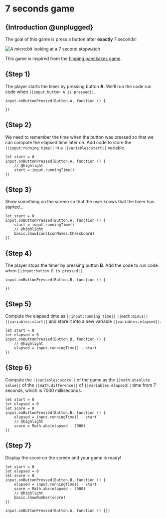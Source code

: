 # 7 seconds game

## {Introduction @unplugged}

The goal of this game is press a button after **exactly** 7 seconds!

![A micro:bit looking at a 7 second stopwatch](/static/mb/projects/7-seconds.png)

This game is inspired from the [flipping panckakes game](https://www.elecfreaks.com/blog/post/flipping-pancakes-microbit-game.html).

## {Step 1}

The player starts the timer by pressing button **A**. We'll run the code run code when ``||input:button A is pressed||``.

```blocks
input.onButtonPressed(Button.A, function () {
	
})
```

## {Step 2}

We need to remember the time when the button was pressed so that we can compute the elapsed time later on.
Add code to store the ``||input:running time||`` in a ``||variables:start||`` variable.

```blocks
let start = 0
input.onButtonPressed(Button.A, function () {
    // @highlight
    start = input.runningTime()
})
```

## {Step 3}

Show something on the screen so that the user knows that the timer has started...

```blocks
let start = 0
input.onButtonPressed(Button.A, function () {
    start = input.runningTime()
    // @highlight
    basic.showIcon(IconNames.Chessboard)
})
```

## {Step 4}

The player stops the timer by pressing button **B**. Add the code to run code when ``||input:button B is pressed||``.

```blocks
input.onButtonPressed(Button.B, function () {
	
})
```

## {Step 5}

Compute the elapsed time as ``||input:running time||`` ``||math:minus||`` ``||variables:start||`` and store it into a new variable ``||variables:elapsed||``.

```blocks
let start = 0
let elapsed = 0
input.onButtonPressed(Button.B, function () {
    // @highlight
    elapsed = input.runningTime() - start
})
```

## {Step 6}

Compute the ``||variables:score||`` of the game as the ``||math:absolute value||`` of the ``||math:difference||`` of ``||variables:elapsed||`` time from 7 seconds, which is 7000 milliseconds.

```blocks
let start = 0
let elapsed = 0
let score = 0
input.onButtonPressed(Button.B, function () {
    elapsed = input.runningTime() - start
    // @highlight
    score = Math.abs(elapsed - 7000)
})
```

## {Step 7}

Display the score on the screen and your game is ready!

```blocks
let start = 0
let elapsed = 0
let score = 0
input.onButtonPressed(Button.B, function () {
    elapsed = input.runningTime() - start
    score = Math.abs(elapsed - 7000)
    // @highlight
    basic.showNumber(score)
})
```

```template
input.onButtonPressed(Button.A, function () {})
```
